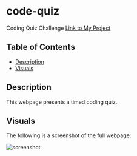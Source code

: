 # code-quiz
Coding Quiz Challenge
[Link to My Project](https://zoerorvig.github.io/code-quiz/)

## Table of Contents
- [Description](#description)
- [Visuals](#visuals)

## Description 
This webpage presents a timed coding quiz.

## Visuals 

The following is a screenshot of the full webpage:

![screenshot](#)



